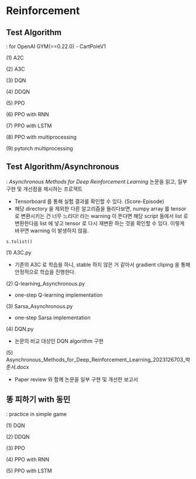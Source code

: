 # Reinforcement

## Test Algorithm 
 : for OpenAI GYM(==0.22.0) - CartPoleV1
 
 (1) A2C
 
 (2) A3C

 (3) DQN

 (4) DDQN
 
 (5) PPO
 
 (6) PPO with RNN
 
 (7) PPO with LSTM
 
 (8) PPO with multiprocessing
 
 (9) pytorch multiprocessing
 
## Test Algorithm/Asynchronous
  : *Asynchronous Methods for Deep Reinforcement Learning* 논문을 읽고, 일부 구현 및 개선점을 제시하는 프로젝트

  - Tensorboard 를 통해 실험 결과를 확인할 수 있다. (Score-Episode)
  - 해당 directory 을 제외한 다른 알고리즘을 돌리다보면, numpy array 를 tensor 로 변환시키는 건 너무 느리다! 라는 warning 이 뜬다면 해당 script 들에서 list 로 변환한다음 list 에 넣고 tensor 로 다시 재변환 하는 것을 확인할 수 있다. 이렇게 바꾸면 warning 이 발생하지 않음. 

```
s.tolist()
```
  
  (1) A3C.py
  
  - 기존의 A3C 로 학습을 하니, stable 하지 않은 거 같아서 gradient cliping 을 통해 안정적으로 학습을 진행한다.

  (2) Q-learning_Asynchronous.py
  
  - one-step Q-learning implementation

  (3) Sarsa_Asynchronous.py
  
  - one-step Sarsa implementation

  (4) DQN.py
  
  - 논문의 비교 대상인 DQN algorithm 구현
 
  (5) Asynchronous_Methods_for_Deep_Reinforcement_Learning_2023126703_박준서.docx
 
  - Paper review 와 함께 논문을 일부 구현 및 개선한 보고서

## 똥 피하기 with 동민
  : practice in simple game
  
  (1) DQN
  
  (2) DDQN
  
  (3) PPO
  
  (4) PPO with RNN
  
  (5) PPO with LSTM
  
  
  
  
  
